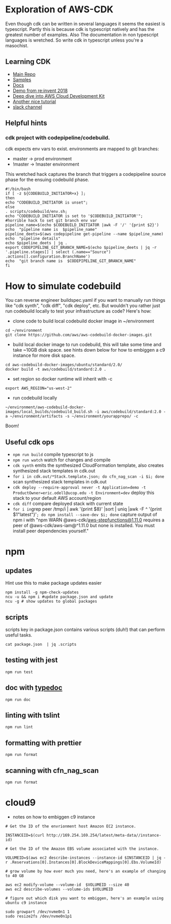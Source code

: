 # Exploration of AWS-CDK
Even though cdk can be written in several languages it seems the easiest is
typescript. Partly this is because cdk is typescript natively and has the
greatest number of examples. Also The documentation in non typescript languages
is wretched. So write cdk in typescript unless you're a masochist.

## Learning CDK

* [Main Repo](https://github.com/awslabs/aws-cdk)
* [Samples](https://github.com/aws-samples/aws-cdk-examples)
* [Docs](https://docs.aws.amazon.com/CDK/latest/userguide/what-is.html)
* [Demo from re:invent 2018](https://github.com/awslabs/cdk-reinvent)
* [Deep dive into AWS Cloud Development Kit](https://www.youtube.com/watch?v=9As_ZIjUGmY)
* [Another nice tutorial](https://cdkworkshop.com/)
* [slack channel](https://gitter.im/awslabs/aws-cdk)

## Helpful hints

### cdk project with codepipeline/codebuild.

cdk expects env vars to exist. environments are mapped to git branches:

* master -> prod environment
* !master -> !master environment

This wretched hack captures the branch that triggers a codepipeline source phase for the ensuing codebuild phase.

```
#!/bin/bash
if [ -z ${CODEBUILD_INITIATOR+x} ];
then
echo "CODEBUILD_INITIATOR is unset";
else
. scripts/codebuild/env.sh;
echo "CODEBUILD_INITIATOR is set to '$CODEBUILD_INITIATOR'";
#horrible hack to set git branch env var
pipeline_name=$(echo $CODEBUILD_INITIATOR |awk -F '/' '{print $2}')
echo  "pipeline name is  $pipeline_name"
pipeline_deets=$(aws codepipeline get-pipeline --name $pipeline_name)
echo  "pipeline details"
echo $pipeline_deets | jq .
export CODEPIPELINE_GIT_BRANCH_NAME=$(echo $pipeline_deets | jq -r '.pipeline.stages[] | select (.name=="Source") .actions[].configuration.BranchName')
echo  "git branch name is  $CODEPIPELINE_GIT_BRANCH_NAME"
fi
```

# How to simulate codebuild
You can reverse engineer buildspec.yaml if you want to manually run things like "cdk synth", "cdk diff", "cdk deploy", etc. But wouldn't you rather just run codebuild locally to test your infrastructure as code? Here's how:

* clone code to build local codebuild docker image in  ~/environment

```
cd ~/environment
git clone https://github.com/aws/aws-codebuild-docker-images.git
```

* build local docker image to run codebuild, this will take some time and take ~10GB disk space.
see hints down below for how to embiggen a c9 instance for more disk space.

```
cd aws-codebuild-docker-images/ubuntu/standard/2.0/
docker build -t aws/codebuild/standard:2.0 .
```

* set region so docker runtime will inherit with -c

```
export AWS_REGION="us-west-2"
```

* run codebuild locally

```
~/environment/aws-codebuild-docker-images/local_builds/codebuild_build.sh -i aws/codebuild/standard:2.0 -a ~/environment/artifacts -s ~/environment/yourapprepo/ -c
```

Boom!


## Useful cdk ops

 * `npm run build`   compile typescript to js
 * `npm run watch`   watch for changes and compile
 * `cdk synth`       emits the synthesized CloudFormation template, also creates synthesized stack templates in cdk.out
 * `for i in cdk.out/*Stack.template.json; do cfn_nag_scan -i $i; done`   scan synthesized stack templates in cdk.out
 * `cdk deploy --require-approval never -t Application=demo -t ProductOwner=eric.odell@ucop.edu -t Environment=dev`      deploy this stack to your default AWS account/region
 * `cdk diff`        compare deployed stack with current state
 * ` for i in `grep peer /tmp/i | awk '{print $8}' |sort | uniq |awk -F ^ '{print $1"latest"}'`; do npm install --save-dev $i; done`  capture output of npm i with "npm WARN @aws-cdk/aws-stepfunctions@1.11.0 requires a peer of @aws-cdk/aws-iam@^1.11.0 but none is installed. You must install peer dependencies yourself."

# npm

## updates

Hint use this to make package updates easier

```
npm install -g npm-check-updates
ncu -u && npm i #update package.json and update
ncu -g # show updates to global packages
```

## scripts

scripts key in package.json contains various scripts (duh!) that can perform useful tasks.

```
cat package.json  | jq .scripts
```

## testing with jest

```
npm run test
```

## doc with [typedoc](https://typedoc.org/guides/doccomments/)

```
npm run doc
```

## linting with tslint

```
npm run lint
```

## formatting with prettier

```
npm run format
```

## scanning with cfn_nag_scan

```
npm run format
```


# cloud9

* notes on how to embiggen c9 instance

```
# Get the ID of the envrionment host Amazon EC2 instance.

INSTANCEID=$(curl http://169.254.169.254/latest/meta-data//instance-id)

# Get the ID of the Amazon EBS volume associated with the instance.

VOLUMEID=$(aws ec2 describe-instances --instance-id $INSTANCEID | jq -r .Reservations[0].Instances[0].BlockDeviceMappings[0].Ebs.VolumeId)

# grow volume by how ever much you need, here's an example of changing to 40 GB

aws ec2 modify-volume --volume-id  $VOLUMEID --size 40
aws ec2 describe-volumes --volume-ids $VOLUMEID

# figure out which disk you want to embiggen, here's an example using ubuntu c9 instance

sudo growpart /dev/nvme0n1 1
sudo resize2fs /dev/nvme0n1p1
```
